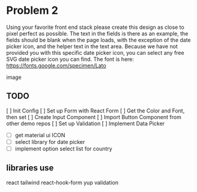 # Problem 2

Using your favorite front end stack please create this design as close to pixel perfect as possible.
The text in the fields is there as an example, the fields should be blank when the page loads, with the exception of the date picker icon, and the helper text in the text area.
Because we have not provided you with this specific date picker icon, you can select any free SVG date picker icon you can find.
The font is here: https://fonts.google.com/specimen/Lato

image

## TODO

[ ] Init Config
[ ] Set up Form with React Form
[ ] Get the Color and Font, then set
[ ] Create Input Component
[ ] Import Button Component from other demo repos
[ ] Set up Validation
[ ] Implement Data Picker

- [ ] get material ui ICON
- [ ] select library for date picker
- [ ] implement option select list for country

## libraries use

react
tailwind
react-hook-form
yup validation
